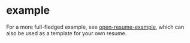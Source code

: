 # example

For a more full-fledged example, see [open-resume-example](https://github.com/dudeofawesome/open-resume-example.git), which can also be used as a template for your own resume.
